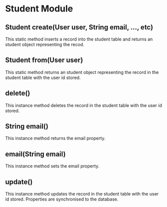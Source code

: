 Student Module
==============

Student create(User user, String email, ..., etc)
-------------------------------------------------
This static method inserts a record into the student table and returns an
student object representing the recod.

Student from(User user)
-----------------------
This static method returns an student object representing the record in the
student table with the user id stored.

delete()
--------
This instance method deletes the record in the student table with the user id
stored.

String email()
--------------
This instance method returns the email property.

email(String email)
-------------------
This instance method sets the email property.

update()
--------
This instance method updates the record in the student table with the user id
stored. Properties are synchronised to the database.
